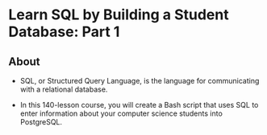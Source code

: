 # Learn SQL by Building a Student Database: Part 1

## About

- SQL, or Structured Query Language, is the language for communicating with a relational database.

- In this 140-lesson course, you will create a Bash script that uses SQL to enter information about your computer science students into PostgreSQL.
